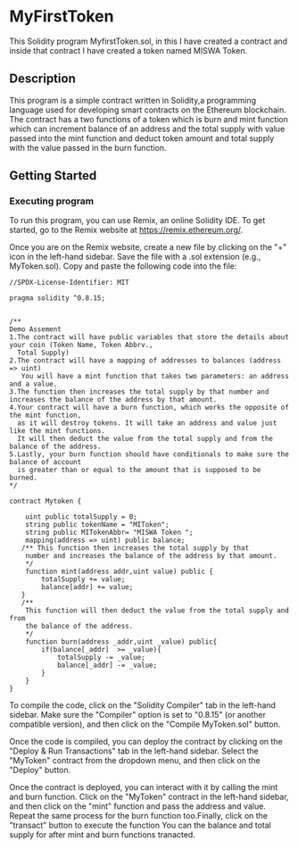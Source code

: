 # MyFirstToken
This Solidity program MyfirstToken.sol, in this I have created a contract and inside that contract I have created a token named
MISWA Token. 


## Description

This program is a simple contract written in Solidity,a programming language used for developing smart contracts on the Ethereum blockchain. The contract has a two functions of a token which is burn and mint function which can increment balance of an
address and the total supply with value passed into the mint function and deduct token amount and total supply with the value passed in the burn function.


## Getting Started


### Executing program

To run this program, you can use Remix, an online Solidity IDE. To get started, go to the Remix website at https://remix.ethereum.org/.

Once you are on the Remix website, create a new file by clicking on the "+" icon in the left-hand sidebar. Save the file with a .sol extension (e.g., MyToken.sol). Copy and paste the following code into the file:

```
//SPDX-License-Identifier: MIT

pragma solidity ^0.8.15;


/**
Demo Assement
1.The contract will have public variables that store the details about your coin (Token Name, Token Abbrv., 
  Total Supply)
2.The contract will have a mapping of addresses to balances (address => uint)
   You will have a mint function that takes two parameters: an address and a value. 
3.The function then increases the total supply by that number and increases the balance of the address by that amount.
4.Your contract will have a burn function, which works the opposite of the mint function, 
  as it will destroy tokens. It will take an address and value just like the mint functions. 
  It will then deduct the value from the total supply and from the balance of the address.
5.Lastly, your burn function should have conditionals to make sure the balance of account 
  is greater than or equal to the amount that is supposed to be burned.
*/

contract Mytoken {

    uint public totalSupply = 0;
    string public tokenName = "MIToken";
    string public MITokenAbbr= "MISWA Token ";
    mapping(address => uint) public balance;
   /** This function then increases the total supply by that
    number and increases the balance of the address by that amount.
    */ 
    function mint(address addr,uint value) public {
        totalSupply += value;
        balance[addr] += value;
   }
   /**
    This function will then deduct the value from the total supply and from
    the balance of the address.
    */
    function burn(address _addr,uint _value) public{
        if(balance[_addr]  >= _value){
            totalSupply -= _value;
            balance[_addr] -= _value;
        }
    }
}
```
To compile the code, click on the "Solidity Compiler" tab in the left-hand sidebar. Make sure the "Compiler" option is set to "0.8.15" (or another compatible version), and then click on the "Compile MyToken.sol" button.

Once the code is compiled, you can deploy the contract by clicking on the "Deploy & Run Transactions" tab in the left-hand sidebar. Select the "MyToken" contract from the dropdown menu, and then click on the "Deploy" button.

Once the contract is deployed, you can interact with it by calling the mint and burn function. Click on the "MyToken" contract in the left-hand sidebar, and then click on the "mint" function and pass the address and value. Repeat the same process for the burn function too.Finally, click on the "transact" button to execute the function You can the balance and total supply for after mint and burn functions tranacted. 



